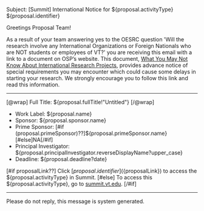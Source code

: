 Subject: [Summit] International Notice for ${proposal.activityType} ${proposal.identifier}

Greetings Proposal Team!

As a result of your team answering yes to the OESRC question 'Will the research involve any International Organizations or Foreign Nationals who are NOT students or employees of VT?' you are receiving this email with a link to a document on OSP’s website.  This document, [What You May Not Know About International Research Projects](https://www.research.vt.edu/osp/files/special-issues-international-projects.docx), provides advance notice of special requirements you may encounter which could cause some delays in starting your research.  We strongly encourage you to follow this link and read this information.

------------------------------------------------------------------------

[@wrap]
Full Title: ${proposal.fullTitle!"Untitled"}
[/@wrap]

* Work Label: ${proposal.name}
* Sponsor: ${proposal.sponsor.name}
* Prime Sponsor: [#if (proposal.primeSponsor)??]${proposal.primeSponsor.name}[#else]NA[/#if]
* Principal Investigator: ${proposal.principalInvestigator.reverseDisplayName?upper_case}
* Deadline: ${proposal.deadline?date}

[#if proposalLink??]
Click [${proposal.identifier}](${proposalLink}) to access the ${proposal.activityType} in Summit.
[#else]
To access this ${proposal.activityType}, go to [summit.vt.edu](http://summit.vt.edu).
[/#if]

------------------------------------------------------------------------
Please do not reply, this message is system generated.
